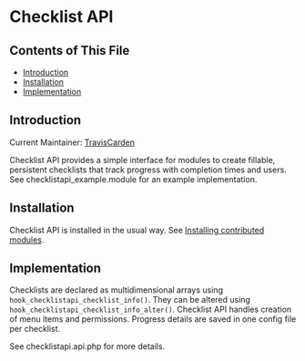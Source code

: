 # Checklist API

## Contents of This File

- [Introduction](#introduction)
- [Installation](#installation)
- [Implementation](#implementation)


## Introduction

Current Maintainer: [TravisCarden](https://www.drupal.org/u/traviscarden)

Checklist API provides a simple interface for modules to create fillable,
persistent checklists that track progress with completion times and users. See
checklistapi_example.module for an example implementation.


## Installation

Checklist API is installed in the usual way. See [Installing contributed
modules](https://www.drupal.org/documentation/install/modules-themes/modules-8).


## Implementation

Checklists are declared as multidimensional arrays using
`hook_checklistapi_checklist_info()`. They can be altered using
`hook_checklistapi_checklist_info_alter()`. Checklist API handles creation of
menu items and permissions. Progress details are saved in one config file per
checklist.

See checklistapi.api.php for more details.
